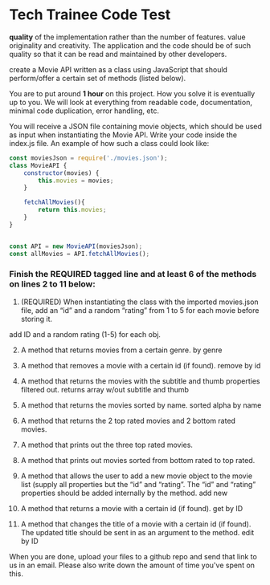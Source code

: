 # Tech Trainee Code Test

**quality** of the implementation rather than the number of features.
value originality and creativity. 
The application and the code should be of such quality so that it can be read and maintained by other developers.


create a Movie API written as a class using JavaScript that should perform/offer a certain set of methods (listed below). 

You are to put around **1 hour** on this project. How you solve it is eventually up to you. We will look at everything from readable code, documentation, minimal code duplication, error handling, etc.


You will receive a JSON file containing movie objects, which should be used as input when instantiating the Movie API. Write your code inside the index.js file. An example of how such a class could look like:

```javascript
const moviesJson = require('./movies.json');
class MovieAPI {
	constructor(movies) {
		this.movies = movies;
	}

	fetchAllMovies(){
		return this.movies;
	}
}


const API = new MovieAPI(moviesJson);
const allMovies = API.fetchAllMovies();
```

### Finish the REQUIRED tagged line and at least 6 of the methods on lines 2 to 11 below:
1. (REQUIRED) When instantiating the class with the imported movies.json file, add an “id” and a random “rating” from 1 to 5 for each movie before storing it.

add ID and a random rating (1-5) for each obj.

2. A method that returns movies from a certain genre.
   by genre


3. A method that removes a movie with a certain id (if found).
	remove by id

4. A method that returns the movies with the subtitle and thumb properties filtered out.
   returns array w/out subtitle and thumb

5. A method that returns the movies sorted by name.
	sorted alpha by name

6. A method that returns the 2 top rated movies and 2 bottom rated movies.
   
7. A method that prints out the three top rated movies.
   
8. A method that prints out movies sorted from bottom rated to top rated.

9.  A method that allows the user to add a new movie object to the movie list (supply all properties but the “id” and “rating”. The “id” and “rating” properties should be added internally by the method.
    add new

10. A method that returns a movie with a certain id (if found).
    get by ID

11. A method that changes the title of a movie with a certain id (if found). The updated title should be sent in as an argument to the method.
    edit by ID

When you are done, upload your files to a github repo and send that link to us in an email. Please also write down the amount of time you've spent on this.
